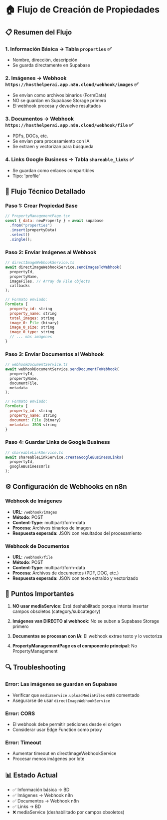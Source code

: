 # 🏠 Flujo de Creación de Propiedades

## 📋 Resumen del Flujo

### 1. **Información Básica** → Tabla `properties` ✅
- Nombre, dirección, descripción
- Se guarda directamente en Supabase

### 2. **Imágenes** → Webhook `https://hosthelperai.app.n8n.cloud/webhook/images` ✅
- Se envían como archivos binarios (FormData)
- NO se guardan en Supabase Storage primero
- El webhook procesa y devuelve resultados

### 3. **Documentos** → Webhook `https://hosthelperai.app.n8n.cloud/webhook/file` ✅
- PDFs, DOCs, etc.
- Se envían para procesamiento con IA
- Se extraen y vectorizan para búsqueda

### 4. **Links Google Business** → Tabla `shareable_links` ✅
- Se guardan como enlaces compartibles
- Tipo: 'profile'

## 🔄 Flujo Técnico Detallado

### Paso 1: Crear Propiedad Base
```javascript
// PropertyManagementPage.tsx
const { data: newProperty } = await supabase
  .from("properties")
  .insert(propertyData)
  .select()
  .single();
```

### Paso 2: Enviar Imágenes al Webhook
```javascript
// directImageWebhookService.ts
await directImageWebhookService.sendImagesToWebhook(
  propertyId,
  propertyName,
  imageFiles, // Array de File objects
  callbacks
);

// Formato enviado:
FormData {
  property_id: string
  property_name: string
  total_images: string
  image_0: File (binary)
  image_0_size: string
  image_0_type: string
  // ... más imágenes
}
```

### Paso 3: Enviar Documentos al Webhook
```javascript
// webhookDocumentService.ts
await webhookDocumentService.sendDocumentToWebhook(
  propertyId,
  propertyName,
  documentFile,
  metadata
);

// Formato enviado:
FormData {
  property_id: string
  property_name: string
  document: File (binary)
  metadata: JSON string
}
```

### Paso 4: Guardar Links de Google Business
```javascript
// shareableLinkService.ts
await shareableLinkService.createGoogleBusinessLinks(
  propertyId,
  googleBusinessUrls
);
```

## ⚙️ Configuración de Webhooks en n8n

### Webhook de Imágenes
- **URL**: `/webhook/images`
- **Método**: POST
- **Content-Type**: multipart/form-data
- **Procesa**: Archivos binarios de imagen
- **Respuesta esperada**: JSON con resultados del procesamiento

### Webhook de Documentos
- **URL**: `/webhook/file`
- **Método**: POST
- **Content-Type**: multipart/form-data
- **Procesa**: Archivos de documentos (PDF, DOC, etc.)
- **Respuesta esperada**: JSON con texto extraído y vectorizado

## 🚨 Puntos Importantes

1. **NO usar mediaService**: Está deshabilitado porque intenta insertar campos obsoletos (category/subcategory)

2. **Imágenes van DIRECTO al webhook**: No se suben a Supabase Storage primero

3. **Documentos se procesan con IA**: El webhook extrae texto y lo vectoriza

4. **PropertyManagementPage es el componente principal**: No PropertyManagement

## 🔍 Troubleshooting

### Error: Las imágenes se guardan en Supabase
- Verificar que `mediaService.uploadMediaFiles` esté comentado
- Asegurarse de usar `directImageWebhookService`

### Error: CORS
- El webhook debe permitir peticiones desde el origen
- Considerar usar Edge Function como proxy

### Error: Timeout
- Aumentar timeout en directImageWebhookService
- Procesar menos imágenes por lote

## 📊 Estado Actual

- ✅ Información básica → BD
- ✅ Imágenes → Webhook n8n
- ✅ Documentos → Webhook n8n  
- ✅ Links → BD
- ❌ mediaService (deshabilitado por campos obsoletos) 